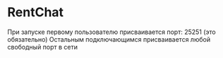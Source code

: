 # RentChat

При запуске первому пользователю присваивается порт: 25251 (это обязательно)
Остальным подключающимся присваивается любой свободный порт в сети
